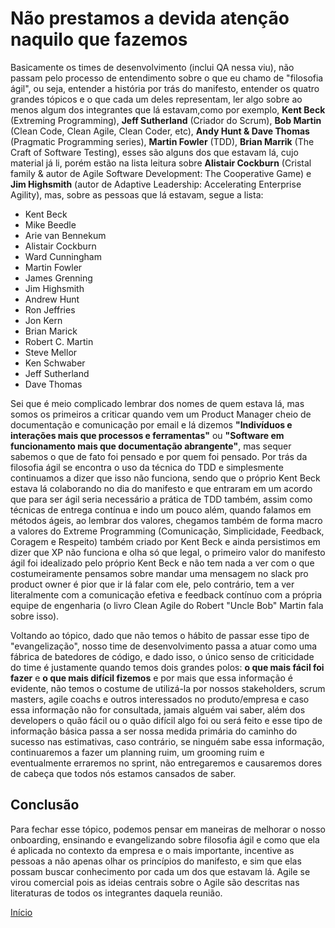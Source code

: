 # Não prestamos a devida atenção naquilo que fazemos

Basicamente os times de desenvolvimento (inclui QA nessa viu), não passam pelo processo de entendimento sobre o que eu chamo de "filosofia ágil", ou seja, entender a história por trás do manifesto, entender os quatro grandes tópicos e o que cada um deles representam, ler algo sobre ao menos algum dos integrantes que lá estavam,como por exemplo, **Kent Beck** (Extreming Programming), **Jeff Sutherland** (Criador do Scrum), **Bob Martin** (Clean Code, Clean Agile, Clean Coder, etc), **Andy Hunt & Dave Thomas** (Pragmatic Programming series), **Martin Fowler** (TDD), **Brian Marrik** (The Craft of Software Testing), esses são alguns dos que estavam lá, cujo material já li, porém estão na lista leitura sobre **Alistair Cockburn** (Cristal family & autor de Agile Software Development: The Cooperative Game) e **Jim Highsmith** (autor de Adaptive Leadership: Accelerating Enterprise Agility), mas, sobre as pessoas que lá estavam, segue a lista: 
- Kent Beck
- Mike Beedle
- Arie van Bennekum
- Alistair Cockburn
- Ward Cunningham
- Martin Fowler
- James Grenning
- Jim Highsmith
- Andrew Hunt
- Ron Jeffries
- Jon Kern
- Brian Marick
- Robert C. Martin
- Steve Mellor
- Ken Schwaber
- Jeff Sutherland
- Dave Thomas

Sei que é meio complicado lembrar dos nomes de quem estava lá, mas somos os primeiros a criticar quando vem um Product Manager cheio de documentação e comunicação por email e lá dizemos **"Indivíduos e interações mais que processos e ferramentas"** ou **"Software em funcionamento mais que documentação abrangente"**, mas sequer sabemos o que de fato foi pensado e por quem foi pensado. Por trás da filosofia ágil se encontra o uso da técnica do TDD e simplesmente continuamos a dizer que isso não funciona, sendo que o próprio Kent Beck estava lá colaborando no dia do manifesto e que entraram em um acordo que para ser ágil seria necessário a prática de TDD também, assim como técnicas de entrega contínua e indo um pouco além, quando falamos em métodos ágeis, ao lembrar dos valores, chegamos também de forma macro a valores do Extreme Programming (Comunicação, Simplicidade, Feedback, Coragem e Respeito) também criado por Kent Beck e ainda persistimos em dizer que XP não funciona e olha só que legal, o primeiro valor do manifesto ágil foi idealizado pelo próprio Kent Beck e não tem nada a ver com o que costumeiramente pensamos sobre mandar uma mensagem no slack pro product owner é pior que ir lá falar com ele, pelo contrário, tem a ver literalmente com a comunicação efetiva e feedback contínuo com a própria equipe de engenharia (o livro Clean Agile do Robert "Uncle Bob" Martin fala sobre isso).

Voltando ao tópico, dado que não temos o hábito de passar esse tipo de "evangelização", nosso time de desenvolvimento passa a atuar como uma fábrica de batedores  de código, e dado isso, o único senso de criticidade do time é justamente quando temos dois grandes polos: **o que mais fácil foi fazer** e **o que mais difícil fizemos** e por mais que essa informação é evidente, não temos o costume de utilizá-la por nossos stakeholders,  scrum masters, agile coachs e outros interessados no produto/empresa e caso essa informação não for consultada, jamais alguém vai saber, além dos developers o quão fácil ou o quão difícil algo foi ou será feito e esse tipo de informação básica passa a ser nossa medida primária do caminho do sucesso nas estimativas, caso contrário, se ninguém sabe essa informação, continuaremos a fazer um planning ruim, um grooming ruim e eventualmente erraremos no sprint, não entregaremos e causaremos dores de cabeça que todos nós estamos cansados de saber.

## Conclusão

Para fechar esse tópico, podemos pensar em maneiras de melhorar o nosso onboarding, ensinando e evangelizando sobre filosofia ágil e como que ela é aplicada no contexto da empresa e o mais importante, incentive as pessoas a não apenas olhar os princípios do manifesto, e sim que elas possam buscar conhecimento por cada um dos que estavam lá. Agile se virou comercial pois as ideias centrais sobre o Agile são descritas nas literaturas de todos os integrantes daquela reunião.

[Início](https://github.com/thiagomarquessp/dividir-para-conquistar/blob/master/README.md)